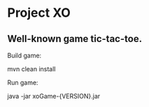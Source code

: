 # Project XO

## Well-known game tic-tac-toe.

Build game:

mvn clean install

Run game:

 java -jar xoGame-{VERSION}.jar